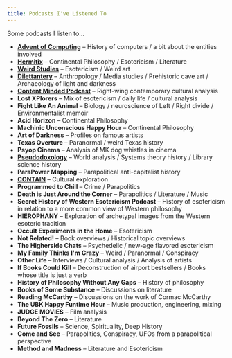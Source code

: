 ```yaml
---
title: Podcasts I've Listened To
---
```

Some podcasts I listen to...

- **[Advent of Computing](https://www.patreon.com/adventofcomputing)** – History of computers / a bit about the entities involved
- **[Hermitix](https://www.patreon.com/hermitix)** – Continental Philosophy / Esotericism / Literature
- **[Weird Studies](https://www.patreon.com/weirdstudies)** – Esotericism / Weird art
- **[Dilettantery](https://podcasts.apple.com/us/podcast/dilettantery/id1527318257)** – Anthropology / Media studies / Prehistoric cave art / Archaeology of light and darkness
- **[Content Minded Podcast](https://www.patreon.com/giantartproductions)** – Right-wing contemporary cultural analysis
- **Lost XPlorers** – Mix of esotericism / daily life / cultural analysis
- **Fight Like An Animal** – Biology / neuroscience of Left / Right divide / Environmentalist memoir
- **Acid Horizon** – Continental Philosophy
- **Machinic Unconscious Happy Hour** – Continental Philosophy
- **Art of Darkness** – Profiles on famous artists
- **Texas Overture** – Paranormal / weird Texas history
- **Psyop Cinema** – Analysis of MK dog whistles in cinema
- **[Pseudodoxology](https://www.patreon.com/wydna)** – World analysis / Systems theory history / Library science history
- **ParaPower Mapping** – Parapolitical anti-capitalist history
- **[CONTAIN](https://www.patreon.com/c/contain/home)** – Cultural exploration
- **Programmed to Chill** – Crime / Parapolitics
- **Death is Just Around the Corner** – Parapolitics / Literature / Music
- **Secret History of Western Esotericism Podcast** – History of esotericism in relation to a more common view of Western philosophy
- **HIEROPHANY** – Exploration of archetypal images from the Western esoteric tradition
- **Occult Experiments in the Home** – Esotericism
- **Not Related!** – Book overviews / Historical topic overviews
- **The Higherside Chats** – Psychedelic / new-age flavored esotericism
- **My Family Thinks I'm Crazy** – Weird / Paranormal / Conspiracy
- **Other Life** – Interviews / Cultural analysis / Analysis of artists
- **If Books Could Kill** – Deconstruction of airport bestsellers / Books whose title is just a verb
- **History of Philosophy Without Any Gaps** – History of philosophy
- **Books of Some Substance** – Discussions on literature
- **Reading McCarthy** – Discussions on the work of Cormac McCarthy
- **The UBK Happy Funtime Hour** – Music production, engineering, mixing
- **JUDGE MOVIES** – Film analysis
- **Beyond The Zero** – Literature
- **Future Fossils** – Science, Spirituality, Deep History
- **Come and See** – Parapolitics, Conspiracy, UFOs from a parapolitical perspective
- **Method and Madness** – Literature and Esotericism